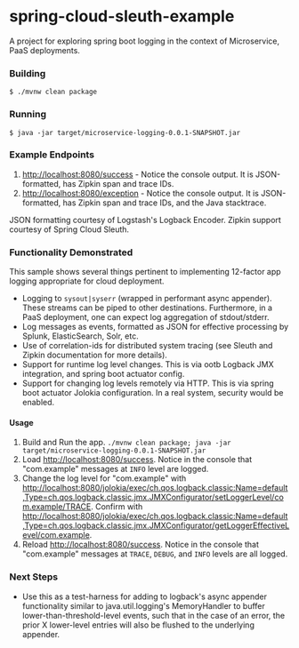 # spring-cloud-sleuth-example
A project for exploring spring boot logging in the context of Microservice, PaaS deployments.

### Building
```
$ ./mvnw clean package
```

### Running
```
$ java -jar target/microservice-logging-0.0.1-SNAPSHOT.jar
```

### Example Endpoints

1. [http://localhost:8080/success]() - Notice the console output.  It is JSON-formatted, has Zipkin span and trace IDs.
2. [http://localhost:8080/exception]() - Notice the console output.  It is JSON-formatted, has Zipkin span and trace IDs, and the Java stacktrace.

JSON formatting courtesy of Logstash's Logback Encoder.  Zipkin support courtesy of Spring Cloud Sleuth.

### Functionality Demonstrated

This sample shows several things pertinent to implementing 12-factor app logging appropriate for cloud deployment.

- Logging to `sysout|syserr` (wrapped in performant async appender).  These streams can be piped to other destinations.  Furthermore, in a PaaS deployment, one can expect log aggregation of stdout/stderr.
- Log messages as events, formatted as JSON for effective processing by Splunk, ElasticSearch, Solr, etc.
- Use of correlation-ids for distributed system tracing (see Sleuth and Zipkin documentation for more details).
- Support for runtime log level changes.  This is via ootb Logback JMX integration, and spring boot actuator config.
- Support for changing log levels remotely via HTTP.  This is via spring boot actuator Jolokia configuration.  In a real system, security would be enabled.

#### Usage

1. Build and Run the app.  `./mvnw clean package; java -jar target/microservice-logging-0.0.1-SNAPSHOT.jar`
2. Load [http://localhost:8080/success]().  Notice in the console that "com.example" messages at `INFO` level are logged.
3. Change the log level for "com.example" with [http://localhost:8080/jolokia/exec/ch.qos.logback.classic:Name=default,Type=ch.qos.logback.classic.jmx.JMXConfigurator/setLoggerLevel/com.example/TRACE]().  Confirm with [http://localhost:8080/jolokia/exec/ch.qos.logback.classic:Name=default,Type=ch.qos.logback.classic.jmx.JMXConfigurator/getLoggerEffectiveLevel/com.example]().
4. Reload [http://localhost:8080/success]().  Notice in the console that "com.example" messages at `TRACE`, `DEBUG`, and `INFO` levels are all logged.

### Next Steps

- Use this as a test-harness for adding to logback's async appender functionality similar to java.util.logging's MemoryHandler to buffer lower-than-threshold-level events, such that in the case of an error, the prior X lower-level entries will also be flushed to the underlying appender.  
